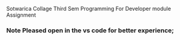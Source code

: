 Sotwarica Collage Third Sem Programming For Developer module Assignment
 ### Note Pleased open in the vs code for better experience;
